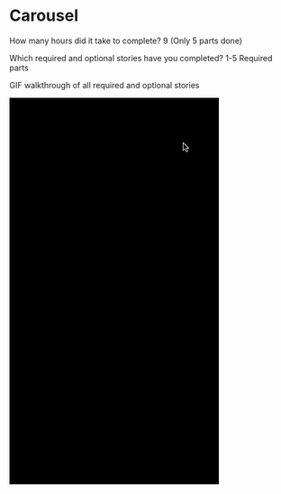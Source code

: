 # Carousel

How many hours did it take to complete?
9
(Only 5 parts done)


Which required and optional stories have you completed?
1-5 Required parts

GIF walkthrough of all required and optional stories 

![Video Walkthrough](LICEcap.gif)

